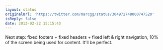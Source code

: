 ```yaml
---
layout: status
originalUrl: 'https://twitter.com/marcgg/status/304972748000747520'
isReply: false
date: 2013-02-22 15:15:43
---
```


Next step: fixed footers + fixed headers + fixed left &amp; right navigation, 10% of the screen being used for content. It'll be perfect.
